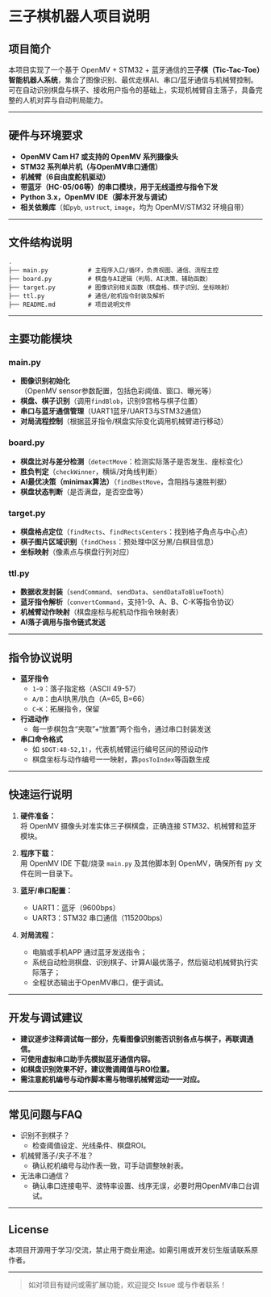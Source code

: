 # 三子棋机器人项目说明

## 项目简介

本项目实现了一个基于 OpenMV + STM32 + 蓝牙通信的**三子棋（Tic-Tac-Toe）智能机器人系统**，集合了图像识别、最优走棋AI、串口/蓝牙通信与机械臂控制。可在自动识别棋盘与棋子、接收用户指令的基础上，实现机械臂自主落子，具备完整的人机对弈与自动判局能力。

---

## 硬件与环境要求

- **OpenMV Cam H7 或支持的 OpenMV 系列摄像头**
- **STM32 系列单片机（与OpenMV串口通信）**
- **机械臂（6自由度舵机驱动）**
- **带蓝牙（HC-05/06等）的串口模块，用于无线遥控与指令下发**
- **Python 3.x，OpenMV IDE（脚本开发与调试）**
- **相关依赖库**（如`pyb`, `ustruct`, `image`，均为 OpenMV/STM32 环境自带）

---

## 文件结构说明

```plaintext
.
├── main.py           # 主程序入口/循环，负责视图、通信、流程主控
├── board.py          # 棋盘与AI逻辑（判局、AI决策、辅助函数）
├── target.py         # 图像识别相关函数（棋盘格、棋子识别、坐标映射）
├── ttl.py            # 通信/舵机指令封装及解析
├── README.md         # 项目说明文件
```

---

## 主要功能模块

### main.py

- **图像识别初始化**（OpenMV sensor参数配置，包括色彩阈值、窗口、曝光等）
- **棋盘、棋子识别**（调用`findBlob`，识别9宫格与棋子位置）
- **串口与蓝牙通信管理**（UART1蓝牙/UART3与STM32通信）
- **对局流程控制**（根据蓝牙指令/棋盘实际变化调用机械臂进行移动）

### board.py

- **棋盘比对与差分检测**（`detectMove`：检测实际落子是否发生、座标变化）
- **胜负判定**（`checkWinner`，横纵/对角线判断）
- **AI最优决策（minimax算法）**（`findBestMove`，含阻挡与速胜判据）
- **棋盘状态判断**（是否满盘，是否空盘等）

### target.py

- **棋盘格点定位**（`findRects`、`findRectsCenters`：找到格子角点与中心点）
- **棋子图片区域识别**（`findChess`：预处理中区分黑/白棋目信息）
- **坐标映射**（像素点与棋盘行列对应）

### ttl.py

- **数据收发封装**（`sendCommand`、`sendData`、`sendDataToBlueTooth`）
- **蓝牙指令解析**（`convertCommand`，支持1-9、A、B、C-K等指令协议）
- **机械臂动作映射**（棋盘座标与舵机动作指令映射表）
- **AI落子调用与指令链式发送**

---

## 指令协议说明

- **蓝牙指令**
  - `1`-`9`：落子指定格（ASCII 49-57）
  - `A/B`：由AI执黑/执白（A=65, B=66）
  - `C`-`K`：拓展指令，保留
- **行进动作**
  - 每一步棋包含“夹取”+“放置”两个指令，通过串口封装发送
- **串口命令格式**
  - 如 `$DGT:48-52,1!`，代表机械臂运行编号区间的预设动作
  - 棋盘坐标与动作编号一一映射，靠`posToIndex`等函数生成

---

## 快速运行说明

1. **硬件准备：**  
   将 OpenMV 摄像头对准实体三子棋棋盘，正确连接 STM32、机械臂和蓝牙模块。

2. **程序下载：**  
   用 OpenMV IDE 下载/烧录 `main.py` 及其他脚本到 OpenMV，确保所有 py 文件在同一目录下。

3. **蓝牙/串口配置：**  
   - UART1：蓝牙（9600bps）
   - UART3：STM32 串口通信（115200bps）

4. **对局流程：**  
   - 电脑或手机APP 通过蓝牙发送指令；
   - 系统自动检测棋盘、识别棋子、计算AI最优落子，然后驱动机械臂执行实际落子；
   - 全程状态输出于OpenMV串口，便于调试。

---

## 开发与调试建议

- **建议逐步注释调试每一部分，先看图像识别能否识别各点与棋子，再联调通信。**
- **可使用虚拟串口助手先模拟蓝牙通信内容。**
- **如棋盘识别效果不好，建议微调阈值与ROI位置。**
- **需注意舵机编号与动作脚本需与物理机械臂运动一一对应。**

---

## 常见问题与FAQ

- 识别不到棋子？
  - 检查阈值设定、光线条件、棋盘ROI。
- 机械臂落子/夹子不准？
  - 确认舵机编号与动作表一致，可手动调整映射表。
- 无法串口通信？
  - 确认串口连接电平、波特率设置、线序无误，必要时用OpenMV串口台调试。

---

## License

本项目开源用于学习/交流，禁止用于商业用途。如需引用或开发衍生版请联系原作者。

---

> 如对项目有疑问或需扩展功能，欢迎提交 Issue 或与作者联系！
